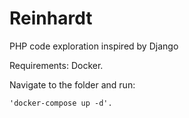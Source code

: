 # Reinhardt
PHP code exploration inspired by Django


Requirements: Docker.

Navigate to the folder and run:

    'docker-compose up -d'.
